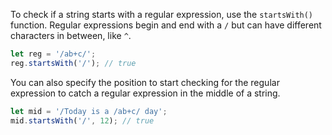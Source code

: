 To check if a string starts with a regular expression, use the `startsWith()` function.
Regular expressions begin and end with a `/` but can have different characters in between, like `^`.

```javascript
let reg = '/ab+c/';
reg.startsWith('/'); // true
```

You can also specify the position to start checking for the regular expression to catch a regular expression in the middle of a string.

```javascript
let mid = '/Today is a /ab+c/ day';
mid.startsWith('/', 12); // true
```